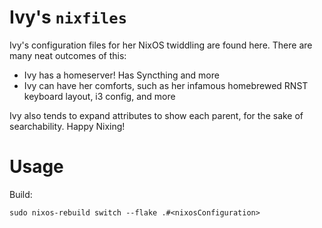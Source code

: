 # Ivy's `nixfiles`
Ivy's configuration files for her NixOS twiddling are found here. There are many neat outcomes of this:
- Ivy has a homeserver! Has Syncthing and more
- Ivy can have her comforts, such as her infamous homebrewed RNST keyboard layout, i3 config, and more

Ivy also tends to expand attributes to show each parent, for the sake of searchability. Happy Nixing!

# Usage
Build:
```
sudo nixos-rebuild switch --flake .#<nixosConfiguration>
```
